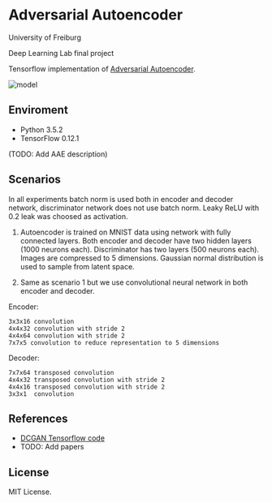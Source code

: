 # Adversarial Autoencoder
University of Freiburg


Deep Learning Lab final project


Tensorflow implementation of [Adversarial Autoencoder](https://arxiv.org/abs/1511.05644).

![model](assets/model.png)

## Enviroment

- Python 3.5.2
- TensorFlow 0.12.1

(TODO: Add AAE description)

## Scenarios

In all experiments batch norm is used both in encoder and decoder network, discriminator
network does not use batch norm. Leaky ReLU with 0.2 leak was choosed as activation.

1. Autoencoder is trained on MNIST data using network with fully connected layers. 
Both encoder and decoder have two hidden layers (1000 neurons each). Discriminator 
has two layers (500 neurons each). Images are compressed to 5 dimensions. Gaussian 
normal distribution is used to sample from latent space.

2. Same as scenario 1 but we use convolutional neural network in both encoder 
and decoder. 

Encoder: 

    3x3x16 convolution
    4x4x32 convolution with stride 2
    4x4x64 convolution with stride 2
    7x7x5 convolution to reduce representation to 5 dimensions
    
Decoder:

    7x7x64 transposed convolution
    4x4x32 transposed convolution with stride 2
    4x4x16 transposed convolution with stride 2
    3x3x1  convolution

## References

- [DCGAN Tensorflow code](https://github.com/carpedm20/DCGAN-tensorflow)
- TODO: Add papers

## License

MIT License.
